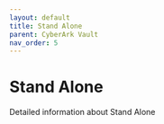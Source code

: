 ```yaml
---
layout: default
title: Stand Alone
parent: CyberArk Vault
nav_order: 5
---
```

# Stand Alone

Detailed information about Stand Alone